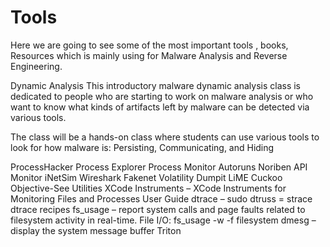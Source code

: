 # Tools
Here we are going to see some of the most important tools , books, Resources which is mainly using for Malware Analysis and Reverse Engineering.

Dynamic Analysis
This introductory malware dynamic analysis class is dedicated to people who are starting to work on malware analysis or who want to know what kinds of artifacts left by malware can be detected via various tools.

The class will be a hands-on class where students can use various tools to look for how malware is: Persisting, Communicating, and Hiding

ProcessHacker
Process Explorer
Process Monitor
Autoruns
Noriben
API Monitor
iNetSim
Wireshark
Fakenet
Volatility
Dumpit
LiME
Cuckoo
Objective-See Utilities
XCode Instruments – XCode Instruments for Monitoring Files and Processes User Guide
dtrace – sudo dtruss = strace dtrace recipes
fs_usage – report system calls and page faults related to filesystem activity in real-time. File I/O: fs_usage -w -f filesystem
dmesg – display the system message buffer
Triton

